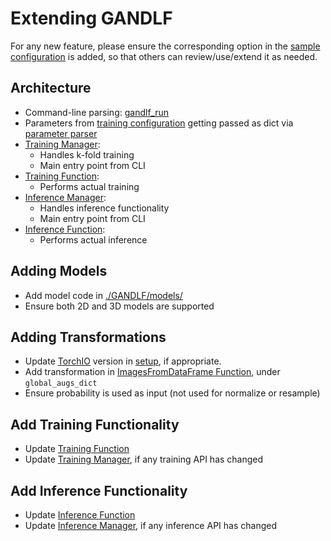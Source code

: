 # Extending GANDLF

For any new feature, please ensure the corresponding option in the [sample configuration](../samples/sample_training.yaml) is added, so that others can review/use/extend it as needed.

## Architecture

- Command-line parsing: [gandlf_run](../gandlf_run)
- Parameters from [training configuration](../samples/sample_training.yaml) getting passed as dict via [parameter parser](../GANDLF/parseConfig.py)
- [Training Manager](../GANDLF/training_manager.py): 
  - Handles k-fold training 
  - Main entry point from CLI
- [Training Function](../GANDLF/training_loop.py): 
  - Performs actual training
- [Inference Manager](../GANDLF/inference_manager.py): 
  - Handles inference functionality 
  - Main entry point from CLI
- [Inference Function](../GANDLF/inference_loop.py): 
  - Performs actual inference

## Adding Models

- Add model code in [./GANDLF/models/](../GANDLF/models/)
- Ensure both 2D and 3D models are supported

## Adding Transformations

- Update [TorchIO](https://github.com/fepegar/torchio) version in [setup](../setup.py), if appropriate.
- Add transformation in [ImagesFromDataFrame Function](../GANDLF/data/ImagesFromDataFrame.py), under `global_augs_dict`
- Ensure probability is used as input (not used for normalize or resample)

## Add Training Functionality

- Update [Training Function](../GANDLF/training_loop.py)
- Update [Training Manager](../GANDLF/training_manager.py), if any training API has changed

## Add Inference Functionality

- Update [Inference Function](../GANDLF/inference_loop.py)
- Update [Inference Manager](../GANDLF/inference_manager.py), if any inference API has changed
